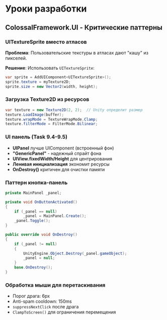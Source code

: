 # Уроки разработки

## ColossalFramework.UI - Критические паттерны

### UITextureSprite вместо атласов
**Проблема**: Пользовательские текстуры в атласах дают "кашу" из пикселей.

**Решение**: Использовать `UITextureSprite`:
```csharp
var sprite = AddUIComponent<UITextureSprite>();
sprite.texture = myTexture2D;
sprite.size = new Vector2(width, height);
```

### Загрузка Texture2D из ресурсов
```csharp
var texture = new Texture2D(2, 2);  // Unity определит размер
texture.LoadImage(buffer);
texture.wrapMode = TextureWrapMode.Clamp;
texture.filterMode = FilterMode.Bilinear;
```

### UI панель (Task 9.4-9.5)
- **UIPanel** лучше UIComponent (встроенный фон)
- **"GenericPanel"** - надежный спрайт фона
- **UIView.fixedWidth/Height** для центрирования
- **Ленивая инициализация** экономит ресурсы
- **OnDestroy()** критичен для очистки памяти

### Паттерн кнопка-панель
```csharp
private MainPanel _panel;

private void OnButtonActivated()
{
    if (_panel == null)
        _panel = MainPanel.Create();
    _panel.Toggle();
}

public override void OnDestroy()
{
    if (_panel != null)
    {
        UnityEngine.Object.Destroy(_panel.gameObject);
        _panel = null;
    }
    base.OnDestroy();
}
```

### Обработка мыши для перетаскивания
- Порог драга: 6px
- Anti-spam cooldown: 150ms
- `suppressNextClick` после драга
- `ClampToScreen()` для ограничения перемещения